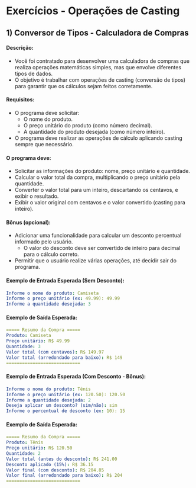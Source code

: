 # Exercícios - Operações de Casting

## 1) **Conversor de Tipos - Calculadora de Compras**

#### Descrição:

- Você foi contratado para desenvolver uma calculadora de compras que realiza operações matemáticas simples, mas que envolve diferentes tipos de dados. 
- O objetivo é trabalhar com operações de casting (conversão de tipos) para garantir que os cálculos sejam feitos corretamente.

#### Requisitos:

- O programa deve solicitar:
    - O nome do produto.
    - O preço unitário do produto (como número decimal).
    - A quantidade do produto desejada (como número inteiro).
- O programa deve realizar as operações de cálculo aplicando casting sempre que necessário.

#### O programa deve:

- Solicitar as informações do produto: nome, preço unitário e quantidade.
- Calcular o valor total da compra, multiplicando o preço unitário pela quantidade.
- Converter o valor total para um inteiro, descartando os centavos, e exibir o resultado.
- Exibir o valor original com centavos e o valor convertido (casting para inteiro).

#### Bônus (opcional):

- Adicionar uma funcionalidade para calcular um desconto percentual informado pelo usuário.
    - O valor do desconto deve ser convertido de inteiro para decimal para o cálculo correto.
- Permitir que o usuário realize várias operações, até decidir sair do programa.

#### Exemplo de Entrada Esperada (Sem Desconto):

~~~yaml
Informe o nome do produto: Camiseta  
Informe o preço unitário (ex: 49.99): 49.99  
Informe a quantidade desejada: 3  
~~~

#### Exemplo de Saída Esperada:

~~~yaml
===== Resumo da Compra =====
Produto: Camiseta
Preço unitário: R$ 49.99
Quantidade: 3
Valor total (com centavos): R$ 149.97
Valor total (arredondado para baixo): R$ 149
============================
~~~

#### Exemplo de Entrada Esperada (Com Desconto - Bônus):

~~~yaml
Informe o nome do produto: Tênis  
Informe o preço unitário (ex: 120.50): 120.50  
Informe a quantidade desejada: 2  
Deseja aplicar um desconto? (sim/não): sim  
Informe o percentual de desconto (ex: 10): 15  
~~~

#### Exemplo de Saída Esperada:

~~~yaml
===== Resumo da Compra =====
Produto: Tênis
Preço unitário: R$ 120.50
Quantidade: 2
Valor total (antes do desconto): R$ 241.00
Desconto aplicado (15%): R$ 36.15
Valor final (com desconto): R$ 204.85
Valor final (arredondado para baixo): R$ 204
============================
~~~
